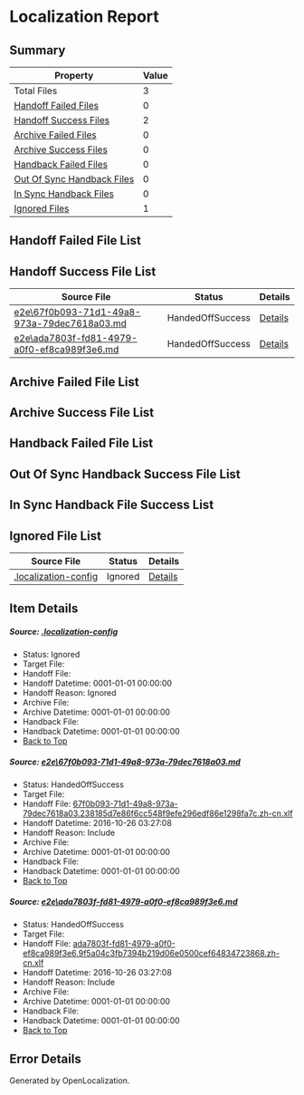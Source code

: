 # <a name='report-top'></a> Localization Report

## Summary
 Property | Value 
 -------- | ----- 
 Total Files | 3
[ Handoff Failed Files ](#handoff-failed-list)| 0
[ Handoff Success Files ](#handoff-success-list)| 2
[ Archive Failed Files ](#archive-failed-list)| 0
[ Archive Success Files ](#archive-success-list)| 0
[ Handback Failed Files ](#handback-failed-list)| 0
[ Out Of Sync Handback Files ](#outofsync-handback-success-list)| 0
[ In Sync Handback Files ](#insync-handback-success-list)| 0
[ Ignored Files ](#ignored-list)| 1

## <a name='handoff-failed-list'></a> Handoff Failed File List

## <a name='handoff-success-list'></a> Handoff Success File List
 Source File | Status | Details 
 ----------- | ------ | ------- 
 [e2e\67f0b093-71d1-49a8-973a-79dec7618a03.md](https://github.com/OpenLocalizationTestOrg/ol-test0/blob/b5c02b9c7688c52f859746c1a1f24a47aa5aab9c/e2e/67f0b093-71d1-49a8-973a-79dec7618a03.md) | HandedOffSuccess | [Details](#bdd31c23e009dad61f197823247e984aa449e4111)
 [e2e\ada7803f-fd81-4979-a0f0-ef8ca989f3e6.md](https://github.com/OpenLocalizationTestOrg/ol-test0/blob/b5c02b9c7688c52f859746c1a1f24a47aa5aab9c/e2e/ada7803f-fd81-4979-a0f0-ef8ca989f3e6.md) | HandedOffSuccess | [Details](#1b6504318c8f1f86feaeadcabb94a3fcf42520d72)

## <a name='archive-failed-list'></a> Archive Failed File List

## <a name='archive-success-list'></a> Archive Success File List

## <a name='handback-failed-list'></a> Handback Failed File List

## <a name='outofsync-handback-success-list'></a> Out Of Sync Handback Success File List

## <a name='insync-handback-success-list'></a> In Sync Handback File Success List

## <a name='ignored-list'></a> Ignored File List
 Source File | Status | Details 
 ----------- | ------ | ------- 
 [.localization-config](https://github.com/OpenLocalizationTestOrg/ol-test0/blob/b5c02b9c7688c52f859746c1a1f24a47aa5aab9c/.localization-config) | Ignored | [Details](#c268a05ecaa7ec85942ed632c29928ee5bd6da8d0)

## Item Details
##### <a name='c268a05ecaa7ec85942ed632c29928ee5bd6da8d0'></a> Source: [.localization-config](https://github.com/OpenLocalizationTestOrg/ol-test0/blob/b5c02b9c7688c52f859746c1a1f24a47aa5aab9c/.localization-config)
* Status: Ignored
* Target File: 
* Handoff File: 
* Handoff Datetime: 0001-01-01 00:00:00
* Handoff Reason: Ignored
* Archive File: 
* Archive Datetime: 0001-01-01 00:00:00
* Handback File: 
* Handback Datetime: 0001-01-01 00:00:00
* [Back to Top](#report-top)

##### <a name='bdd31c23e009dad61f197823247e984aa449e4111'></a> Source: [e2e\67f0b093-71d1-49a8-973a-79dec7618a03.md](https://github.com/OpenLocalizationTestOrg/ol-test0/blob/b5c02b9c7688c52f859746c1a1f24a47aa5aab9c/e2e/67f0b093-71d1-49a8-973a-79dec7618a03.md)
* Status: HandedOffSuccess
* Target File: 
* Handoff File: [67f0b093-71d1-49a8-973a-79dec7618a03.238185d7e86f6cc548f9efe296edf86e1298fa7c.zh-cn.xlf](https://github.com/OpenLocalizationTestOrg/ol-test0-handoff/blob/00079006bfc4ac11dda5da7fc22e93eaf682c14e/ol-handoff/OpenLocalizationTestOrg/ol-test0-zhcn/shujia/ht/67f0b093-71d1-49a8-973a-79dec7618a03.238185d7e86f6cc548f9efe296edf86e1298fa7c.zh-cn.xlf)
* Handoff Datetime: 2016-10-26 03:27:08
* Handoff Reason: Include
* Archive File: 
* Archive Datetime: 0001-01-01 00:00:00
* Handback File: 
* Handback Datetime: 0001-01-01 00:00:00
* [Back to Top](#report-top)

##### <a name='1b6504318c8f1f86feaeadcabb94a3fcf42520d72'></a> Source: [e2e\ada7803f-fd81-4979-a0f0-ef8ca989f3e6.md](https://github.com/OpenLocalizationTestOrg/ol-test0/blob/b5c02b9c7688c52f859746c1a1f24a47aa5aab9c/e2e/ada7803f-fd81-4979-a0f0-ef8ca989f3e6.md)
* Status: HandedOffSuccess
* Target File: 
* Handoff File: [ada7803f-fd81-4979-a0f0-ef8ca989f3e6.9f5a04c3fb7394b219d06e0500cef64834723868.zh-cn.xlf](https://github.com/OpenLocalizationTestOrg/ol-test0-handoff/blob/00079006bfc4ac11dda5da7fc22e93eaf682c14e/ol-handoff/OpenLocalizationTestOrg/ol-test0-zhcn/shujia/ht/ada7803f-fd81-4979-a0f0-ef8ca989f3e6.9f5a04c3fb7394b219d06e0500cef64834723868.zh-cn.xlf)
* Handoff Datetime: 2016-10-26 03:27:08
* Handoff Reason: Include
* Archive File: 
* Archive Datetime: 0001-01-01 00:00:00
* Handback File: 
* Handback Datetime: 0001-01-01 00:00:00
* [Back to Top](#report-top)


## Error Details

Generated by OpenLocalization.
